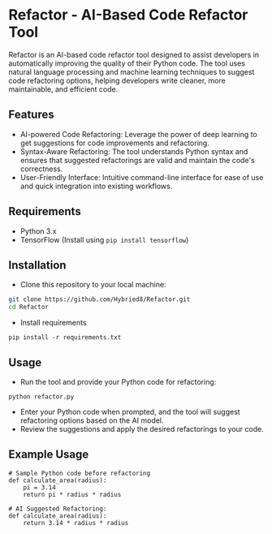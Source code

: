 # Refactor - AI-Based Code Refactor Tool

Refactor is an AI-based code refactor tool designed to assist developers in automatically improving the quality of their Python code. The tool uses natural language processing and machine learning techniques to suggest code refactoring options, helping developers write cleaner, more maintainable, and efficient code.

## Features

- AI-powered Code Refactoring: Leverage the power of deep learning to get suggestions for code improvements and refactoring.
- Syntax-Aware Refactoring: The tool understands Python syntax and ensures that suggested refactorings are valid and maintain the code's correctness.
- User-Friendly Interface: Intuitive command-line interface for ease of use and quick integration into existing workflows.

## Requirements

- Python 3.x
- TensorFlow (Install using `pip install tensorflow`)

## Installation

- Clone this repository to your local machine:

```bash
git clone https://github.com/Hybried8/Refactor.git
cd Refactor
```
- Install requirements
```
pip install -r requirements.txt
```
## Usage
- Run the tool and provide your Python code for refactoring:
```
python refactor.py
```
- Enter your Python code when prompted, and the tool will suggest refactoring options based on the AI model.
- Review the suggestions and apply the desired refactorings to your code.

## Example Usage
```
# Sample Python code before refactoring
def calculate_area(radius):
    pi = 3.14
    return pi * radius * radius

# AI Suggested Refactoring:
def calculate_area(radius):
    return 3.14 * radius * radius
```
